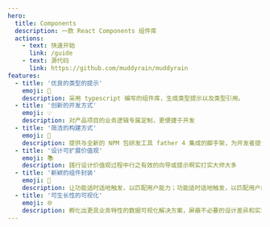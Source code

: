 ```yaml
---
hero:
  title: Components
  description: 一款 React Components 组件库
  actions:
    - text: 快速开始
      link: /guide
    - text: 源代码
      link: https://github.com/muddyrain/muddyrain
features:
  - title: '优良的类型的提示'
    emoji: 🚀
    description: 采用 typescript 编写的组件库，生成类型提示以及类型引用。
  - title: '创新的开发方式'
    emoji: 💡
    description: 对产品项目的业务逻辑专属定制，更便捷于开发
  - title: '简洁的构建方式'
    emoji: 🌈
    description: 提供与全新的 NPM 包研发工具 father 4 集成的脚手架，为开发者提供一站式的研发体验
  - title: '设计可扩展价值观'
    emoji: 📚
    description: 践行设计价值观过程中行之有效的向导或提示啊实打实大师大多
  - title: '新颖的组件封装'
    emoji: 🚥
    description: 让功能适时适地触发，以匹配用户能力；功能适时适地触发，以匹配用户能力
  - title: '可生长性的可视化'
    emoji: 🌐
    description: 孵化出更具业务特性的数据可视化解决方案，屏蔽不必要的设计差异和实现成本
---
```

